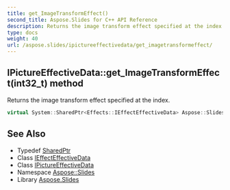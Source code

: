 ```yaml
---
title: get_ImageTransformEffect()
second_title: Aspose.Slides for C++ API Reference
description: Returns the image transform effect specified at the index.
type: docs
weight: 40
url: /aspose.slides/ipictureeffectivedata/get_imagetransformeffect/
---
```

## IPictureEffectiveData::get_ImageTransformEffect(int32_t) method


Returns the image transform effect specified at the index.

```cpp
virtual System::SharedPtr<Effects::IEffectEffectiveData> Aspose::Slides::IPictureEffectiveData::get_ImageTransformEffect(int32_t index)=0
```

## See Also

* Typedef [SharedPtr](../../../system/sharedptr/)
* Class [IEffectEffectiveData](../../../aspose.slides.effects/ieffecteffectivedata/)
* Class [IPictureEffectiveData](../)
* Namespace [Aspose::Slides](../../)
* Library [Aspose.Slides](../../../)